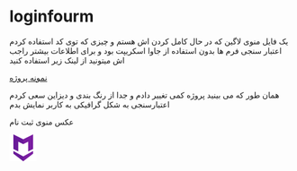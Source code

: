 # loginfourm
یک فایل منوی لاگین که در حال کامل کردن اش هستم و چیزی که توی کد استفاده کردم اعتبار سنجی فرم ها بدون استفاده از جاوا اسکریپت بود و برای اطلاعات بیشتر راجب اش میتونید از لینک زیر استفاده کنید

[نمونه پروژه]("https://quera.org/contest/assignments/41564/problems/140012")

همان طور که می بینید پروژه کمی تغییر دادم و جدا از رنگ بندی  و دیزاین سعی کردم اعتبارسنجی به شکل گرافیکی به کاربر نمایش بدم

عکس منوی ثبت نام

![register menu](https://github.com/adam-p/markdown-here/raw/master/src/common/images/icon48.png "Logo Title Text 1")

